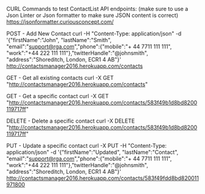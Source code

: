 CURL Commands to test ContactList API endpoints:
(make sure to use a Json Linter or Json formatter to make sure JSON content is correct)
https://jsonformatter.curiousconcept.com/

POST - Add New Contact
curl -H "Content-Type: application/json" -d '{"firstName":"John", "lastName":"Smith", "email":"support@rga.com","phone":{"mobile":"+ 44 7711 111 111", "work":"+44 222 111 111"},"twitterHandle":"@johnsmith", "address":"Shoreditch, London, ECR1 4 AB"}' http://contactsmanager2016.herokuapp.com/contacts

GET - Get all existing contacts
curl -X GET "http://contactsmanager2016.herokuapp.com/contacts"

GET - Get a specific contact
curl -X GET "http://contactsmanager2016.herokuapp.com/contacts/583f49b1d8bd8200119717ff"

DELETE - Delete a specific contact
curl -X DELETE "http://contactsmanager2016.herokuapp.com/contacts/583f49b1d8bd8200119717ff"

PUT - Update a specific contact
curl -X PUT -H "Content-Type: application/json" -d '{"firstName":"Updated", "lastName":"Contact", "email":"support@rga.com","phone":{"mobile":"+ 44 7711 111 111", "work":"+44 222 111 111"},"twitterHandle":"@johnsmith", "address":"Shoreditch, London, ECR1 4 AB"}' http://contactsmanager2016.herokuapp.com/contacts/583f49fdd8bd820011971800